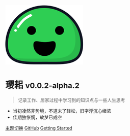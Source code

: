 ![logo](_media/icon.svg)

# 璎耜 <small>v0.0.2-alpha.2</small>

> 记录工作、居家过程中学习到的知识点与一些人生思考

- 当初凌然非势境，不道未了轻松，旧字浮沉心绪浓
- 佳期独怅惘，故梦已成空

[主题切换](/)
[GitHub](https://github.com/simply-none/latest-blogs/)
[Getting Started](#每日十五谏)
